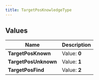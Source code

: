 ```yaml
---
title: TargetPosKnowledgeType
---
```


## Values
| Name | Description |
| ---- | ----------- |
| **TargetPosKnown** | Value: **0** |
| **TargetPosUnknown** | Value: **1** |
| **TargetPosFind** | Value: **2** |

